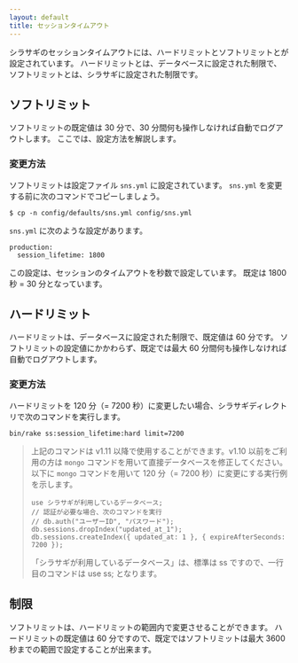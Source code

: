 ```yaml
---
layout: default
title: セッションタイムアウト
---
```


シラサギのセッションタイムアウトには、ハードリミットとソフトリミットとが設定されています。
ハードリミットとは、データベースに設定された制限で、ソフトリミットとは、シラサギに設定された制限です。

## ソフトリミット

ソフトリミットの既定値は 30 分で、30 分間何も操作しなければ自動でログアウトします。
ここでは、設定方法を解説します。

### 変更方法

ソフトリミットは設定ファイル `sns.yml` に設定されています。
`sns.yml` を変更する前に次のコマンドでコピーしましょう。

~~~
$ cp -n config/defaults/sns.yml config/sns.yml
~~~

`sns.yml` に次のような設定があります。

~~~
production:
  session_lifetime: 1800
~~~

この設定は、セッションのタイムアウトを秒数で設定しています。
既定は 1800 秒 = 30 分となっています。

## ハードリミット

ハードリミットは、データベースに設定された制限で、既定値は 60 分です。
ソフトリミットの設定値にかかわらず、既定では最大 60 分間何も操作しなければ自動でログアウトします。

### 変更方法

ハードリミットを 120 分（= 7200 秒）に変更したい場合、シラサギディレクトリで次のコマンドを実行します。

~~~
bin/rake ss:session_lifetime:hard limit=7200
~~~

> 上記のコマンドは v1.11 以降で使用することができます。v1.10 以前をご利用の方は `mongo` コマンドを用いて直接データベースを修正してください。以下に `mongo` コマンドを用いて 120 分（= 7200 秒）に変更にする実行例を示します。
> 
> ~~~
> use シラサギが利用しているデータベース;
> // 認証が必要な場合、次のコマンドを実行
> // db.auth("ユーザーID", "パスワード");
> db.sessions.dropIndex("updated_at_1");
> db.sessions.createIndex({ updated_at: 1 }, { expireAfterSeconds: 7200 });
> ~~~
> 
> 「シラサギが利用しているデータベース」は、標準は ss ですので、一行目のコマンドは use ss; となります。

## 制限

ソフトリミットは、ハードリミットの範囲内で変更させることができます。
ハードリミットの既定値は 60 分ですので、既定ではソフトリミットは最大 3600 秒までの範囲で設定することが出来ます。
